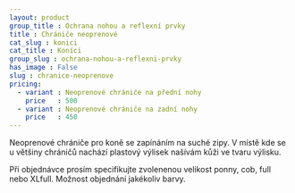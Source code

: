 ```yaml
---
layout: product
group_title : Ochrana nohou a reflexní prvky
title : Chrániče neoprenové
cat_slug : konici
cat_title : Koníci
group_slug : ochrana-nohou-a-reflexni-prvky
has_image : False
slug : chranice-neoprenove
pricing:
  - variant : Neoprenové chrániče na přední nohy
    price   : 500
  - variant : Neoprenové chrániče na zadní nohy
    price   : 450
---
```


Neoprenové chrániče pro koně se zapínáním na suché zipy.
V místě kde se u většiny chráničů nachází plastový výlisek našívám kůži ve tvaru výlisku.

Při objednávce prosím specifikujte zvolenenou velikost ponny, cob, full nebo XLfull.
Možnost objednání jakékoliv barvy.

